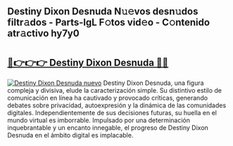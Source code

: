 ## Destiny Dixon Desnuda N𝚞𝚎vos desn𝚞dos filtr𝚊dos - Parts-lgL F𝚘tos vid𝚎o - C𝚘ntenido atr𝚊ctivo hy7y0

# <h2><a href="http://mb5qnf.tromn.icu/?c=Destiny+Dixon+Desnuda">🔗👉👉👉 Destiny Dixon Desnuda 🔗🔗</a></h2>

[![Destiny Dixon Desnuda nuevo](https://i.imgur.com/pEAQMta.gif)](http://mb5qnf.tromn.icu/?c=Destiny+Dixon+Desnuda)
Destiny Dixon Desnuda, una figura compleja y divisiva, elude la caracterización simple. Su distintivo estilo de comunicación en línea ha cautivado y provocado críticas, generando debates sobre privacidad, autoexpresión y la dinámica de las comunidades digitales. Independientemente de sus decisiones futuras, su huella en el mundo virtual es imborrable. Impulsado por una determinación inquebrantable y un encanto innegable, el progreso de Destiny Dixon Desnuda en el ámbito digital es implacable.
